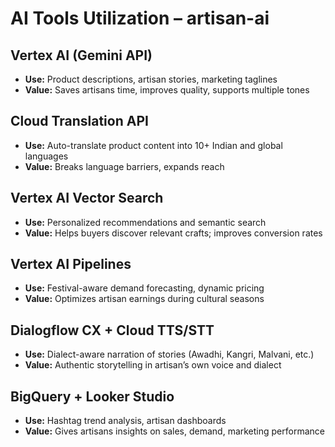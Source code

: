 # AI Tools Utilization – artisan-ai

## Vertex AI (Gemini API)
- **Use:** Product descriptions, artisan stories, marketing taglines
- **Value:** Saves artisans time, improves quality, supports multiple tones

## Cloud Translation API
- **Use:** Auto-translate product content into 10+ Indian and global languages
- **Value:** Breaks language barriers, expands reach

## Vertex AI Vector Search
- **Use:** Personalized recommendations and semantic search
- **Value:** Helps buyers discover relevant crafts; improves conversion rates

## Vertex AI Pipelines
- **Use:** Festival-aware demand forecasting, dynamic pricing
- **Value:** Optimizes artisan earnings during cultural seasons

## Dialogflow CX + Cloud TTS/STT
- **Use:** Dialect-aware narration of stories (Awadhi, Kangri, Malvani, etc.)
- **Value:** Authentic storytelling in artisan’s own voice and dialect

## BigQuery + Looker Studio
- **Use:** Hashtag trend analysis, artisan dashboards
- **Value:** Gives artisans insights on sales, demand, marketing performance
